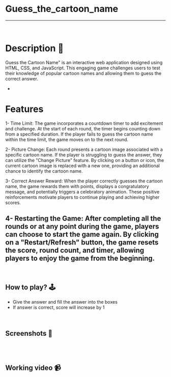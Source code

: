 # Guess_the_cartoon_name

---

<br>

# Description 📃
Guess the Cartoon Name" is an interactive web application designed using HTML, CSS, and JavaScript. This engaging game challenges users to test their knowledge of popular cartoon names and allowing them to guess the correct answer.


- 

# Features
1- Time Limit: The game incorporates a countdown timer to add excitement and challenge. At the start of each round, the timer begins counting down from a specified duration. If the player fails to guess the cartoon name within the time limit, the game moves on to the next round.

2- Picture Change: Each round presents a cartoon image associated with a specific cartoon name. If the player is struggling to guess the answer, they can utilize the "Change Picture" feature. By clicking on a button or icon, the current cartoon image is replaced with a new one, providing an additional chance to identify the cartoon name.

3- Correct Answer Reward: When the player correctly guesses the cartoon name, the game rewards them with points, displays a congratulatory message, and potentially triggers a celebratory animation. These positive reinforcements motivate players to continue playing and achieving higher scores.

4- Restarting the Game: After completing all the rounds or at any point during the game, players can choose to start the game again. By clicking on a "Restart/Refresh" button, the game resets the score, round count, and timer, allowing players to enjoy the game from the beginning.
- 
<br>

## **How to play? 🕹️**
- Give the answer and fill the answer into the boxes
- If answer is correct, score will increase by 1

<br>

## **Screenshots 📸**

<br>
<!-- add your screenshots like this -->
<!-- ![image](url) -->

<br>

## **Working video 📹**
<!-- add your working video over here -->
